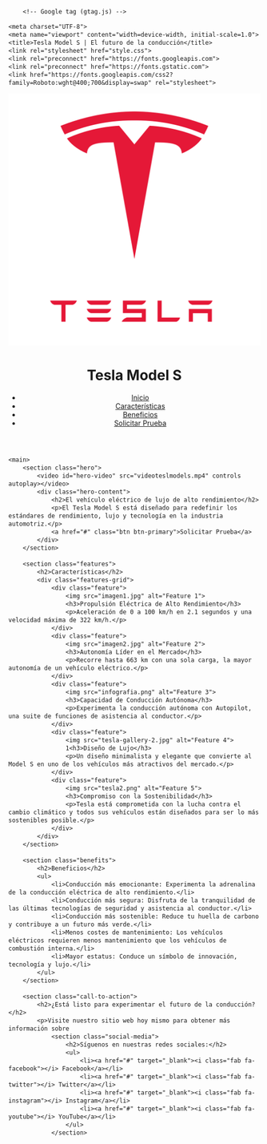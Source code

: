 <!DOCTYPE html>
<html lang="es">
<head>

        <!-- Google tag (gtag.js) -->
<script async src="https://www.googletagmanager.com/gtag/js?id=G-RL4XV0MXGV"></script>
<script>
  window.dataLayer = window.dataLayer || [];
  function gtag(){dataLayer.push(arguments);}
  gtag('js', new Date());

  gtag('config', 'G-RL4XV0MXGV');
</script>
    
    <meta charset="UTF-8">
    <meta name="viewport" content="width=device-width, initial-scale=1.0">
    <title>Tesla Model S | El futuro de la conducción</title>
    <link rel="stylesheet" href="style.css">
    <link rel="preconnect" href="https://fonts.googleapis.com">
    <link rel="preconnect" href="https://fonts.gstatic.com">
    <link href="https://fonts.googleapis.com/css2?family=Roboto:wght@400;700&display=swap" rel="stylesheet">
</head>
<body>
    <header>
        <div class="header-container">
            <img src="logo.png" alt="Tesla Logo" class="logo">
            <h1>Tesla Model S</h1>
            <nav>
                <ul>
                    <li><a href="#">Inicio</a></li>
                    <li><a href="#">Características</a></li>
                    <li><a href="#">Beneficios</a></li>
                    <li><a href="#">Solicitar Prueba</a></li>
                </ul>
            </nav>
        </div>
    </header>

    <main>
        <section class="hero">
            <video id="hero-video" src="videoteslmodels.mp4" controls autoplay></video>
            <div class="hero-content">
                <h2>El vehículo eléctrico de lujo de alto rendimiento</h2>
                <p>El Tesla Model S está diseñado para redefinir los estándares de rendimiento, lujo y tecnología en la industria automotriz.</p>
                <a href="#" class="btn btn-primary">Solicitar Prueba</a>
            </div>
        </section>

        <section class="features">
            <h2>Características</h2>
            <div class="features-grid">
                <div class="feature">
                    <img src="imagen1.jpg" alt="Feature 1">
                    <h3>Propulsión Eléctrica de Alto Rendimiento</h3>
                    <p>Aceleración de 0 a 100 km/h en 2.1 segundos y una velocidad máxima de 322 km/h.</p>
                </div>
                <div class="feature">
                    <img src="imagen2.jpg" alt="Feature 2">
                    <h3>Autonomía Líder en el Mercado</h3>
                    <p>Recorre hasta 663 km con una sola carga, la mayor autonomía de un vehículo eléctrico.</p>
                </div>
                <div class="feature">
                    <img src="infografia.png" alt="Feature 3">
                    <h3>Capacidad de Conducción Autónoma</h3>
                    <p>Experimenta la conducción autónoma con Autopilot, una suite de funciones de asistencia al conductor.</p>
                </div>
                <div class="feature">
                    <img src="tesla-gallery-2.jpg" alt="Feature 4">
                    1<h3>Diseño de Lujo</h3>
                    <p>Un diseño minimalista y elegante que convierte al Model S en uno de los vehículos más atractivos del mercado.</p>
                </div>
                <div class="feature">
                    <img src="tesla2.png" alt="Feature 5">
                    <h3>Compromiso con la Sostenibilidad</h3>
                    <p>Tesla está comprometida con la lucha contra el cambio climático y todos sus vehículos están diseñados para ser lo más sostenibles posible.</p>
                </div>
            </div>
        </section>

        <section class="benefits">
            <h2>Beneficios</h2>
            <ul>
                <li>Conducción más emocionante: Experimenta la adrenalina de la conducción eléctrica de alto rendimiento.</li>
                <li>Conducción más segura: Disfruta de la tranquilidad de las últimas tecnologías de seguridad y asistencia al conductor.</li>
                <li>Conducción más sostenible: Reduce tu huella de carbono y contribuye a un futuro más verde.</li>
                <li>Menos costes de mantenimiento: Los vehículos eléctricos requieren menos mantenimiento que los vehículos de combustión interna.</li>
                <li>Mayor estatus: Conduce un símbolo de innovación, tecnología y lujo.</li>
            </ul>
        </section>

        <section class="call-to-action">
            <h2>¿Está listo para experimentar el futuro de la conducción?</h2>
            <p>Visite nuestro sitio web hoy mismo para obtener más información sobre
                <section class="social-media">
                    <h2>Síguenos en nuestras redes sociales:</h2>
                    <ul>
                        <li><a href="#" target="_blank"><i class="fab fa-facebook"></i> Facebook</a></li>
                        <li><a href="#" target="_blank"><i class="fab fa-twitter"></i> Twitter</a></li>
                        <li><a href="#" target="_blank"><i class="fab fa-instagram"></i> Instagram</a></li>
                        <li><a href="#" target="_blank"><i class="fab fa-youtube"></i> YouTube</a></li>
                    </ul>
                </section>
